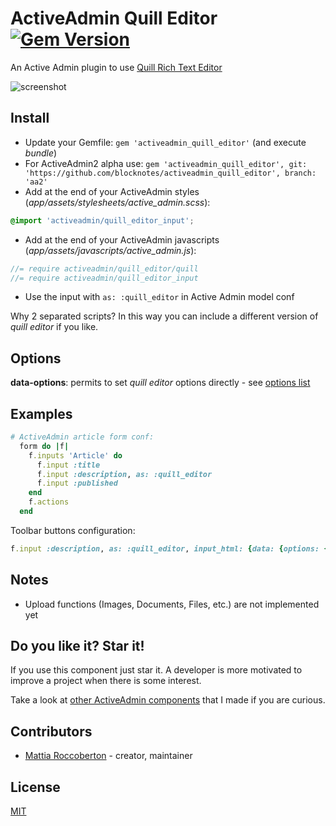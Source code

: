 # ActiveAdmin Quill Editor [![Gem Version](https://badge.fury.io/rb/activeadmin_quill_editor.svg)](https://badge.fury.io/rb/activeadmin_quill_editor)

An Active Admin plugin to use [Quill Rich Text Editor](https://github.com/quilljs/quill)

![screenshot](screenshot.jpg)

## Install

- Update your Gemfile: `gem 'activeadmin_quill_editor'` (and execute *bundle*)
- For ActiveAdmin2 alpha use: `gem 'activeadmin_quill_editor', git: 'https://github.com/blocknotes/activeadmin_quill_editor', branch: 'aa2'`
- Add at the end of your ActiveAdmin styles (_app/assets/stylesheets/active_admin.scss_):
```css
@import 'activeadmin/quill_editor_input';
```
- Add at the end of your ActiveAdmin javascripts (_app/assets/javascripts/active_admin.js_):
```js
//= require activeadmin/quill_editor/quill
//= require activeadmin/quill_editor_input
```
- Use the input with `as: :quill_editor` in Active Admin model conf

Why 2 separated scripts? In this way you can include a different version of *quill editor* if you like.

## Options

**data-options**: permits to set *quill editor* options directly - see [options list](https://quilljs.com/docs/configuration/)

## Examples

```ruby
# ActiveAdmin article form conf:
  form do |f|
    f.inputs 'Article' do
      f.input :title
      f.input :description, as: :quill_editor
      f.input :published
    end
    f.actions
  end
```

Toolbar buttons configuration:

```ruby
f.input :description, as: :quill_editor, input_html: {data: {options: {modules: {toolbar: [['bold', 'italic', 'underline'], ['link']]}, placeholder: 'Type something...', theme: 'snow'}}}
```

## Notes

- Upload functions (Images, Documents, Files, etc.) are not implemented yet

## Do you like it? Star it!

If you use this component just star it. A developer is more motivated to improve a project when there is some interest.

Take a look at [other ActiveAdmin components](https://github.com/blocknotes?utf8=✓&tab=repositories&q=activeadmin&type=source) that I made if you are curious.

## Contributors

- [Mattia Roccoberton](http://blocknot.es) - creator, maintainer

## License

[MIT](LICENSE.txt)
